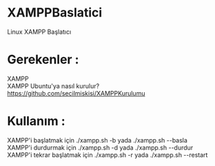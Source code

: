 # XAMPPBaslatici
Linux XAMPP Başlatıcı

# Gerekenler : 

XAMPP 
<br>
XAMPP Ubuntu'ya nasıl kurulur? <br>
https://github.com/secilmiskisi/XAMPPKurulumu

# Kullanım :

XAMPP'i başlatmak için ./xampp.sh -b yada ./xampp.sh --basla
<br>
XAMPP'i durdurmak için ./xampp.sh -d yada ./xampp.sh --durdur
<br>
XAMPP'i tekrar başlatmak için ./xampp.sh -r yada ./xampp.sh --restart


